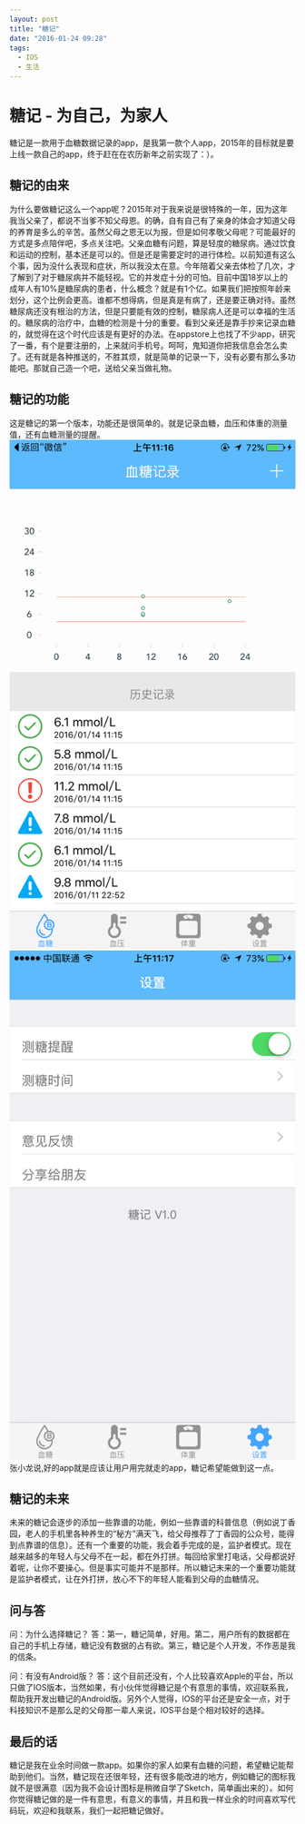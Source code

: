 ```yaml
---
layout: post
title: "糖记"
date: "2016-01-24 09:28"
tags:
  - IOS
  - 生活
---
```

# 糖记 - 为自己，为家人
糖记是一款用于血糖数据记录的app，是我第一款个人app，2015年的目标就是要上线一款自己的app，终于赶在在农历新年之前实现了：）。

## 糖记的由来
为什么要做糖记这么一个app呢？2015年对于我来说是很特殊的一年，因为这年我当父亲了，都说不当爹不知父母恩。的确，自有自己有了亲身的体会才知道父母的养育是多么的辛苦。虽然父母之恩无以为报，但是如何孝敬父母呢？可能最好的方式是多点陪伴吧，多点关注吧。父亲血糖有问题，算是轻度的糖尿病。通过饮食和运动的控制，基本还是可以的。但是还是需要定时的进行体检。以前知道有这么个事，因为没什么表现和症状，所以我没太在意。今年陪着父亲去体检了几次，才了解到了对于糖尿病并不能轻视。它的并发症十分的可怕。目前中国18岁以上的成年人有10%是糖尿病的患者，什么概念？就是有1个亿。如果我们把按照年龄来划分，这个比例会更高。谁都不想得病，但是真是有病了，还是要正确对待。虽然糖尿病还没有根治的方法，但是只要能有效的控制，糖尿病人还是可以幸福的生活的。糖尿病的治疗中，血糖的检测是十分的重要。看到父亲还是靠手抄来记录血糖的，就觉得在这个时代应该是有更好的办法。在appstore上也找了不少app，研究了一番，有个是要注册的，上来就问手机号。呵呵，鬼知道你把我信息会怎么卖了。还有就是各种推送的，不胜其烦，就是简单的记录一下，没有必要有那么多功能吧。那就自己造一个吧，送给父亲当做礼物。

## 糖记的功能
这是糖记的第一个版本，功能还是很简单的。就是记录血糖，血压和体重的测量值，还有血糖测量的提醒。
![糖记-1](/resources/img/tj-1.PNG)
![糖记-2](/resources/img/tj-4.PNG)
张小龙说,好的app就是应该让用户用完就走的app，糖记希望能做到这一点。

## 糖记的未来
未来的糖记会逐步的添加一些靠谱的功能，例如一些靠谱的科普信息（例如说丁香园，老人的手机里各种养生的“秘方”满天飞，给父母推荐了丁香园的公众号，能得到点靠谱的信息）。还有一个重要的功能，我会着手完成的是，监护者模式。现在越来越多的年轻人与父母不在一起，都在外打拼。每回给家里打电话，父母都说好着呢，让你不要操心。但是事实可能并不是那样。所以糖记未来的一个重要功能就是监护者模式，让在外打拼，放心不下的年轻人能看到父母的血糖情况。

## 问与答
问：为什么选择糖记？
答：第一，糖记简单，好用。第二，用户所有的数据都在自己的手机上存储，糖记没有数据的占有欲。第三，糖记是个人开发，不作恶是我的信条。

问：有没有Android版？
答：这个目前还没有，个人比较喜欢Apple的平台，所以只做了IOS版本，当然如果，有小伙伴觉得糖记是个有意思的事情，欢迎联系我，帮助我开发出糖记的Android版。另外个人觉得，IOS的平台还是安全一点，对于科技知识不是那么足的父母那一辈人来说，IOS平台是个相对较好的选择。

## 最后的话
糖记是我在业余时间做一款app。如果你的家人如果有血糖的问题，希望糖记能帮助到他们。当然，糖记现在还很年轻，还有很多能改进的地方，例如糖记的图标我就不是很满意（因为我不会设计图标是稍微自学了Sketch，简单画出来的）。如何你觉得糖记做的是一件有意思，有意义的事情，并且和我一样业余的时间喜欢写代码玩，欢迎和我联系，我们一起把糖记做好。

